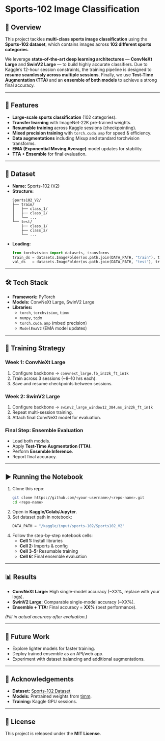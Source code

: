 
# Sports-102 Image Classification  

## 📌 Overview  
This project tackles **multi-class sports image classification** using the **Sports-102 dataset**, which contains images across **102 different sports categories**.  

We leverage **state-of-the-art deep learning architectures** — **ConvNeXt Large** and **SwinV2 Large** — to build highly accurate classifiers. Due to Kaggle’s 12-hour session constraints, the training pipeline is designed to **resume seamlessly across multiple sessions**. Finally, we use **Test-Time Augmentation (TTA)** and an **ensemble of both models** to achieve a strong final accuracy.  

---

## 🚀 Features  
- **Large-scale sports classification** (102 categories).  
- **Transfer learning** with ImageNet-22K pre-trained weights.  
- **Resumable training** across Kaggle sessions (checkpointing).  
- **Mixed precision training** with `torch.cuda.amp` for speed & efficiency.  
- **Data augmentations** including Mixup and standard torchvision transforms.  
- **EMA (Exponential Moving Average)** model updates for stability.  
- **TTA + Ensemble** for final evaluation.  

---

## 📂 Dataset  
- **Name:** Sports-102 (V2)  
- **Structure:**  
  ```
  Sports102_V2/
  ├── train/
  │   ├── class_1/
  │   ├── class_2/
  │   └── ...
  └── test/
      ├── class_1/
      ├── class_2/
      └── ...
  ```  
- **Loading:**  
  ```python
  from torchvision import datasets, transforms
  train_ds = datasets.ImageFolder(os.path.join(DATA_PATH, "train"), transform=train_tf)
  val_ds   = datasets.ImageFolder(os.path.join(DATA_PATH, "test"), transform=val_tf)
  ```

---

## 🛠️ Tech Stack  
- **Framework:** PyTorch  
- **Models:** ConvNeXt Large, SwinV2 Large  
- **Libraries:**  
  - `torch`, `torchvision`, `timm`  
  - `numpy`, `tqdm`  
  - `torch.cuda.amp` (mixed precision)  
  - `ModelEmaV2` (EMA model updates)  

---

## 📑 Training Strategy  

### Week 1: ConvNeXt Large  
1. Configure backbone → `convnext_large.fb_in22k_ft_in1k`  
2. Train across 3 sessions (~8–10 hrs each).  
3. Save and resume checkpoints between sessions.  

### Week 2: SwinV2 Large  
1. Configure backbone → `swinv2_large_window12_384.ms_in22k_ft_in1k`  
2. Repeat multi-session training.  
3. Attach final ConvNeXt model for evaluation.  

### Final Step: Ensemble Evaluation  
- Load both models.  
- Apply **Test-Time Augmentation (TTA)**.  
- Perform **Ensemble Inference**.  
- Report final accuracy.  

---

## ▶️ Running the Notebook  
1. Clone this repo:  
   ```bash
   git clone https://github.com/<your-username>/<repo-name>.git
   cd <repo-name>
   ```
2. Open in **Kaggle/Colab/Jupyter**.  
3. Set dataset path in notebook:  
   ```python
   DATA_PATH = "/kaggle/input/sports-102/Sports102_V2"
   ```
4. Follow the step-by-step notebook cells:  
   - **Cell 1:** Install libraries  
   - **Cell 2:** Imports & config  
   - **Cell 3–5:** Resumable training  
   - **Cell 6:** Final ensemble evaluation  

---

## 📊 Results  
- **ConvNeXt Large:** High single-model accuracy (~XX%, replace with your logs).  
- **SwinV2 Large:** Comparable single-model accuracy (~XX%).  
- **Ensemble + TTA:** Final accuracy = **XX%** (best performance).  

*(Fill in actual accuracy after evaluation.)*  

---

## 📌 Future Work  
- Explore lighter models for faster training.  
- Deploy trained ensemble as an API/web app.  
- Experiment with dataset balancing and additional augmentations.  

---

## 🙏 Acknowledgements  
- **Dataset:** [Sports-102 Dataset](https://www.kaggle.com/)  
- **Models:** Pretrained weights from [timm](https://github.com/huggingface/pytorch-image-models).  
- **Training:** Kaggle GPU sessions.  

---

## 📜 License  
This project is released under the **MIT License**.  
